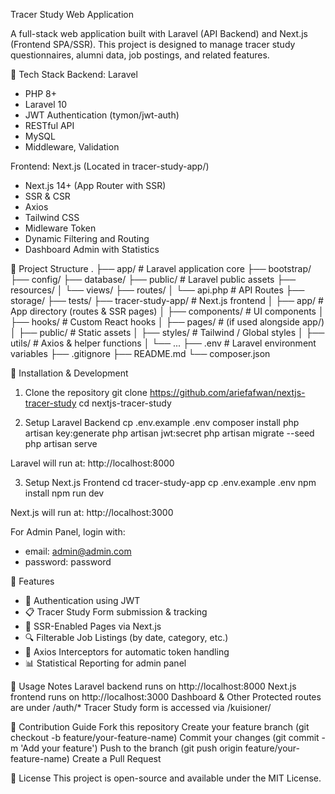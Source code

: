 Tracer Study Web Application

A full-stack web application built with Laravel (API Backend) and Next.js (Frontend SPA/SSR). This project is designed to manage tracer study questionnaires, alumni data, job postings, and related features.

🚀 Tech Stack
Backend: Laravel

-   PHP 8+
-   Laravel 10
-   JWT Authentication (tymon/jwt-auth)
-   RESTful API
-   MySQL
-   Middleware, Validation

Frontend: Next.js (Located in tracer-study-app/)

-   Next.js 14+ (App Router with SSR)
-   SSR & CSR
-   Axios
-   Tailwind CSS
-   Midleware Token
-   Dynamic Filtering and Routing
-   Dashboard Admin with Statistics

📁 Project Structure
.
├── app/ # Laravel application core
├── bootstrap/
├── config/
├── database/
├── public/ # Laravel public assets
├── resources/
│ └── views/
├── routes/
│ └── api.php # API Routes
├── storage/
├── tests/
├── tracer-study-app/ # Next.js frontend
│ ├── app/ # App directory (routes & SSR pages)
│ ├── components/ # UI components
│ ├── hooks/ # Custom React hooks
│ ├── pages/ # (if used alongside app/)
│ ├── public/ # Static assets
│ ├── styles/ # Tailwind / Global styles
│ ├── utils/ # Axios & helper functions
│ └── ...
├── .env # Laravel environment variables
├── .gitignore
├── README.md
└── composer.json

🔧 Installation & Development

1. Clone the repository
   git clone https://github.com/ariefafwan/nextjs-tracer-study
   cd nextjs-tracer-study

2. Setup Laravel Backend
   cp .env.example .env
   composer install
   php artisan key:generate
   php artisan jwt:secret
   php artisan migrate --seed
   php artisan serve

Laravel will run at: http://localhost:8000

3. Setup Next.js Frontend
   cd tracer-study-app
   cp .env.example .env
   npm install
   npm run dev

Next.js will run at: http://localhost:3000

For Admin Panel, login with:

-   email: admin@admin.com
-   password: password

🧩 Features

-   🔐 Authentication using JWT
-   📋 Tracer Study Form submission & tracking
-   📄 SSR-Enabled Pages via Next.js
-   🔍 Filterable Job Listings (by date, category, etc.)
-   🔄 Axios Interceptors for automatic token handling
-   📊 Statistical Reporting for admin panel

📌 Usage Notes
Laravel backend runs on http://localhost:8000
Next.js frontend runs on http://localhost:3000
Dashboard & Other Protected routes are under /auth/\*
Tracer Study form is accessed via /kuisioner/

👥 Contribution Guide
Fork this repository
Create your feature branch (git checkout -b feature/your-feature-name)
Commit your changes (git commit -m 'Add your feature')
Push to the branch (git push origin feature/your-feature-name)
Create a Pull Request

📄 License
This project is open-source and available under the MIT License.
